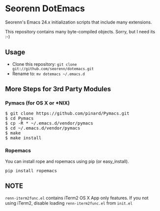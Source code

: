 Seorenn DotEmacs
================

Seorenn's Emacs 24.x initialization scripts that include many extensions.

This repository contains many byte-compiled objects. Sorry, but I need its :-)

Usage
-----

* Clone this repository: `git clone git://github.com/seorenn/dotemacs.git`
* Rename to: `mv dotemacs ~/.emacs.d`

More Steps for 3rd Party Modules
--------------------------------

### Pymacs (for OS X or *NIX)

<pre>
$ git clone https://github.com/pinard/Pymacs.git
$ cd Pymacs
$ cp -R * ~/.emacs.d/vendor/pymacs
$ cd ~/.emacs.d/vendor/pymacs
$ make
$ make install
</pre>

### Ropemacs

You can install rope and ropemacs using pip (or easy_install).

<pre>
pip install ropemacs
</pre>

NOTE
----

`renn-iterm2func.el` contains iTerm2 OS X App only features. If you not using iTerm2, disable loading `renn-iterm2func.el` from `init.el`
